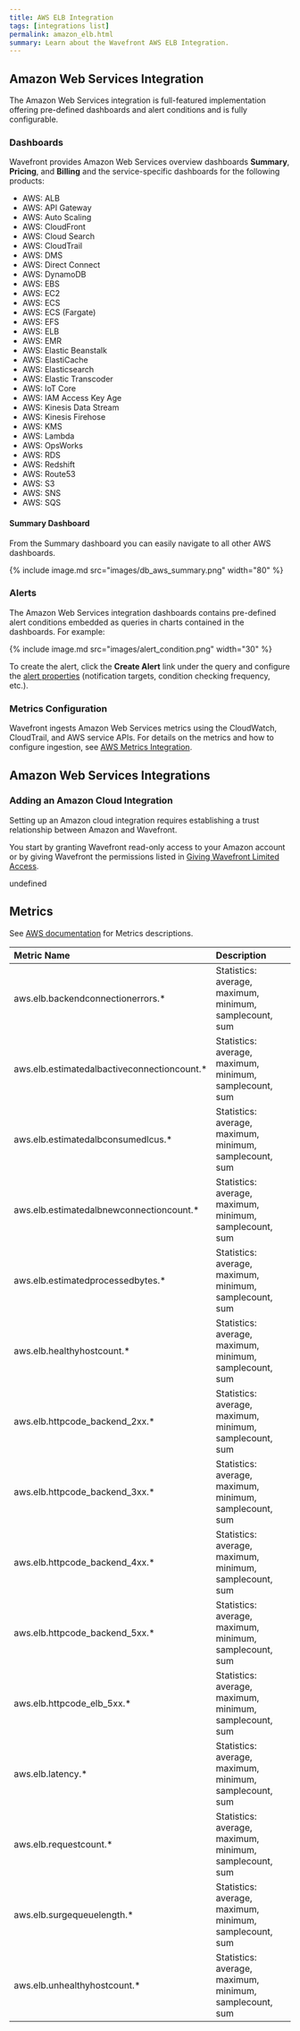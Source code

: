 ```yaml
---
title: AWS ELB Integration
tags: [integrations list]
permalink: amazon_elb.html
summary: Learn about the Wavefront AWS ELB Integration.
---
```

## Amazon Web Services Integration

The Amazon Web Services integration is full-featured implementation offering pre-defined dashboards and alert conditions and is fully configurable.

### Dashboards

Wavefront provides Amazon Web Services overview dashboards **Summary**, **Pricing**, and **Billing** and the service-specific dashboards for the following products:

- AWS: ALB
- AWS: API Gateway
- AWS: Auto Scaling
- AWS: CloudFront
- AWS: Cloud Search
- AWS: CloudTrail
- AWS: DMS
- AWS: Direct Connect
- AWS: DynamoDB
- AWS: EBS
- AWS: EC2
- AWS: ECS
- AWS: ECS (Fargate)
- AWS: EFS
- AWS: ELB
- AWS: EMR
- AWS: Elastic Beanstalk
- AWS: ElastiCache
- AWS: Elasticsearch
- AWS: Elastic Transcoder
- AWS: IoT Core
- AWS: IAM Access Key Age
- AWS: Kinesis Data Stream
- AWS: Kinesis Firehose
- AWS: KMS
- AWS: Lambda
- AWS: OpsWorks
- AWS: RDS
- AWS: Redshift
- AWS: Route53
- AWS: S3
- AWS: SNS
- AWS: SQS

#### Summary Dashboard

<p>From the Summary dashboard you can easily navigate to all other AWS dashboards.</p>

{% include image.md src="images/db_aws_summary.png" width="80" %}

### Alerts

The Amazon Web Services integration dashboards contains pre-defined alert conditions embedded as queries in charts contained in the dashboards. For example:

{% include image.md src="images/alert_condition.png" width="30" %}

To create the alert, click the **Create Alert** link under the query and configure the [alert properties](https://docs.wavefront.com/alerts.html#creating-an-alert) (notification targets, condition checking frequency, etc.).

### Metrics Configuration

Wavefront ingests Amazon Web Services metrics using the CloudWatch, CloudTrail, and AWS service APIs. For details on the metrics and how to configure ingestion, see [AWS Metrics Integration](https://docs.wavefront.com/integrations_aws_metrics.html).

## Amazon Web Services Integrations



### Adding an Amazon Cloud Integration

Setting up an Amazon cloud integration requires establishing a trust relationship between Amazon and Wavefront.

You start by granting Wavefront read-only access to your Amazon account or by giving Wavefront the permissions listed in [Giving Wavefront Limited Access](https://docs.wavefront.com/integrations_aws_overview.html#giving-wavefront-limited-access).




undefined






## Metrics

See [AWS documentation](https://docs.aws.amazon.com/AmazonCloudWatch/latest/monitoring/aws-services-cloudwatch-metrics.html) for Metrics descriptions.  

|Metric Name|Description|
| :--- | :--- |
|aws.elb.backendconnectionerrors.*|Statistics: average, maximum, minimum, samplecount, sum|
|aws.elb.estimatedalbactiveconnectioncount.*|Statistics: average, maximum, minimum, samplecount, sum|
|aws.elb.estimatedalbconsumedlcus.*|Statistics: average, maximum, minimum, samplecount, sum|
|aws.elb.estimatedalbnewconnectioncount.*|Statistics: average, maximum, minimum, samplecount, sum|
|aws.elb.estimatedprocessedbytes.*|Statistics: average, maximum, minimum, samplecount, sum|
|aws.elb.healthyhostcount.*|Statistics: average, maximum, minimum, samplecount, sum|
|aws.elb.httpcode_backend_2xx.*|Statistics: average, maximum, minimum, samplecount, sum|
|aws.elb.httpcode_backend_3xx.*|Statistics: average, maximum, minimum, samplecount, sum|
|aws.elb.httpcode_backend_4xx.*|Statistics: average, maximum, minimum, samplecount, sum|
|aws.elb.httpcode_backend_5xx.*|Statistics: average, maximum, minimum, samplecount, sum|
|aws.elb.httpcode_elb_5xx.*|Statistics: average, maximum, minimum, samplecount, sum|
|aws.elb.latency.*|Statistics: average, maximum, minimum, samplecount, sum|
|aws.elb.requestcount.*|Statistics: average, maximum, minimum, samplecount, sum|
|aws.elb.surgequeuelength.*|Statistics: average, maximum, minimum, samplecount, sum|
|aws.elb.unhealthyhostcount.*|Statistics: average, maximum, minimum, samplecount, sum|

